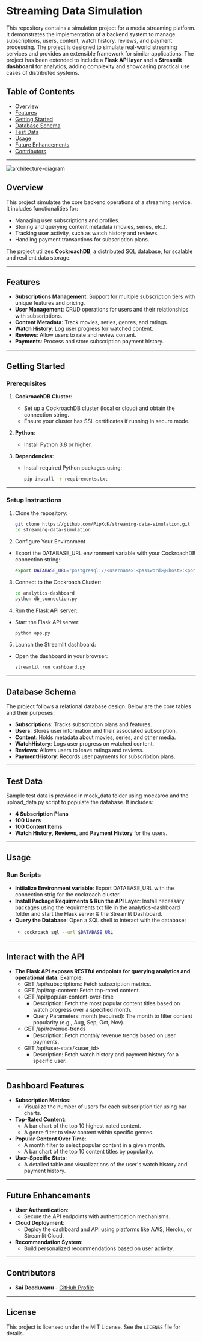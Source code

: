 # **Streaming Data Simulation**

This repository contains a simulation project for a media streaming platform. It demonstrates the implementation of a backend system to manage subscriptions, users, content, watch history, reviews, and payment processing. The project is designed to simulate real-world streaming services and provides an extensible framework for similar applications. The project has been extended to include a **Flask API layer** and a **Streamlit dashboard** for analytics, adding complexity and showcasing practical use cases of distributed systems.

## **Table of Contents**
- [Overview](#overview)
- [Features](#features)
- [Getting Started](#getting-started)
- [Database Schema](#database-schema)
- [Test Data](#test-data)
- [Usage](#usage)
- [Future Enhancements](#future-enhancements)
- [Contributors](#contributors)

---

![architecture-diagram](https://github.com/user-attachments/assets/64d00630-74ca-488a-9d13-3d5eceeb68de)


## **Overview**

This project simulates the core backend operations of a streaming service. It includes functionalities for:
- Managing user subscriptions and profiles.
- Storing and querying content metadata (movies, series, etc.).
- Tracking user activity, such as watch history and reviews.
- Handling payment transactions for subscription plans.

The project utilizes **CockroachDB**, a distributed SQL database, for scalable and resilient data storage.

---

## **Features**

- **Subscriptions Management**: Support for multiple subscription tiers with unique features and pricing.
- **User Management**: CRUD operations for users and their relationships with subscriptions.
- **Content Metadata**: Track movies, series, genres, and ratings.
- **Watch History**: Log user progress for watched content.
- **Reviews**: Allow users to rate and review content.
- **Payments**: Process and store subscription payment history.

---

## **Getting Started**

### **Prerequisites**
1. **CockroachDB Cluster**:
   - Set up a CockroachDB cluster (local or cloud) and obtain the connection string.
   - Ensure your cluster has SSL certificates if running in secure mode.

2. **Python**:
   - Install Python 3.8 or higher.

3. **Dependencies**:
   - Install required Python packages using:
     ```bash
     pip install -r requirements.txt
     ```

---

### **Setup Instructions**
1. Clone the repository:
    ```bash
    git clone https://github.com/PipKcK/streaming-data-simulation.git
    cd streaming-data-simulation
    ```
2. Configure Your Environment
  - Export the DATABASE_URL environment variable with your CockroachDB connection string:
    ```bash
    export DATABASE_URL="postgresql://<username>:<password>@<host>:<port>/<database>?sslmode=verify-full"
    ```
3. Connect to the Cockroach Cluster:
    ```bash
    cd analytics-dashboard
    python db_connection.py 
    ```
4. Run the Flask API server:
  - Start the Flask API server:
    ```bash
    python app.py
    ```
5. Launch the Streamlit dashboard:
  - Open the dashboard in your browser:
    ```bash
    streamlit run dashboard.py
    ```

---

## **Database Schema**

The project follows a relational database design. Below are the core tables and their purposes:

- **Subscriptions**: Tracks subscription plans and features.
- **Users**: Stores user information and their associated subscription.
- **Content**: Holds metadata about movies, series, and other media.
- **WatchHistory**: Logs user progress on watched content.
- **Reviews**: Allows users to leave ratings and reviews.
- **PaymentHistory**: Records user payments for subscription plans.

---

## **Test Data**

Sample test data is provided in mock_data folder using mockaroo and the upload_data.py script to populate the database. It includes:
- **4 Subscription Plans**
- **100 Users**
- **100 Content Items**
- **Watch History**, **Reviews**, and **Payment History** for the users.

---

## **Usage**

### **Run Scripts**
- **Intiialize Environment variable**: Export DATABASE_URL with the connection strig for the cockroach cluster.
- **Install Package Requirments & Run the API Layer**: Install necessary packages using the requirments.txt file in the analytics-dashboard folder and start the Flask server & the Streamlit Dashboard.
- **Query the Database**: Open a SQL shell to interact with the database:
  - ```bash
    cockroach sql --url $DATABASE_URL
    ```

---

## **Interact with the API**

- **The Flask API exposes RESTful endpoints for querying analytics and operational data.**
  Example:
  - GET /api/subscriptions: Fetch subscription metrics.
  - GET /api/top-content: Fetch top-rated content.
  - GET /api/popular-content-over-time
    - Description: Fetch the most popular content titles based on watch progress over a specified month.
    - Query Parameters: month (required): The month to filter content popularity (e.g., Aug, Sep, Oct, Nov).
  - GET /api/revenue-trends
    - Description: Fetch monthly revenue trends based on user payments.
  - GET /api/user-stats/<user_id>
    - Description: Fetch watch history and payment history for a specific user.

---

## **Dashboard Features**

- **Subscription Metrics**:
    - Visualize the number of users for each subscription tier using bar charts.
- **Top-Rated Content**:
    - A bar chart of the top 10 highest-rated content.
    - A genre filter to view content within specific genres.
- **Popular Content Over Time**:
    - A month filter to select popular content in a given month.
    - A bar chart of the top 10 content titles by popularity.
- **User-Specific Stats**:
    - A detailed table and visualizations of the user's watch history and payment history.

---


## **Future Enhancements**

- **User Authentication**:
    - Secure the API endpoints with authentication mechanisms.
- **Cloud Deployment**:
    - Deploy the dashboard and API using platforms like AWS, Heroku, or Streamlit Cloud.
- **Recommendation System**:
    - Build personalized recommendations based on user activity.
---

## **Contributors**

- **Sai Deeduvanu** - [GitHub Profile](https://github.com/Sai-Krishna7)

---

## **License**

This project is licensed under the MIT License. See the `LICENSE` file for details.
